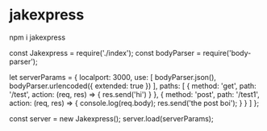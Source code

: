 # jakexpress

npm i jakexpress

const Jakexpress = require('./index');
const bodyParser = require('body-parser');

let serverParams = {
    localport: 3000,
    use: [
        bodyParser.json(),
        bodyParser.urlencoded({ extended: true })
    ],
    paths: [
        {
            method: 'get',
            path: '/test',
            action: (req, res) => {
                res.send('hi')
            }
        },
        {
            method: 'post',
            path: '/test1',
            action: (req, res) => {
                console.log(req.body);
                res.send('the post boi');
            }
        }
    ]
};


const server = new Jakexpress();
server.load(serverParams);
